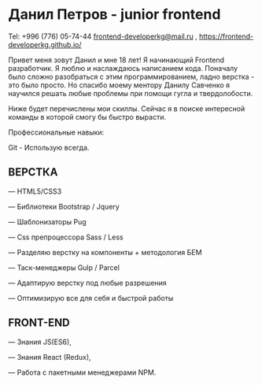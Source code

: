  # Данил Петров - junior frontend

Tel: +996 (776) 05-74-44  frontend-developerkg@mail.ru , https://frontend-developerkg.github.io/


Привет меня зовут Данил и мне 18 лет! Я начинающий Frontend разработчик. Я люблю и наслаждаюсь написанием кода. Поначалу было сложно разобраться с этим программированием, ладно верстка - это было просто. Но спасибо моему ментору Данилу Савченко я научился решать любые проблемы при помощи гугла и твердолобости.

Ниже будет перечислены мои скиллы. Сейчас я в поиске интересной команды в которой смогу бы быстро вырасти.

Профессиональные навыки:

Git - Использую всегда.




## ВЕРСТКА

― HTML5/CSS3

― Библиотеки Bootstrap / Jquery

― Шаблонизаторы Pug

― Css препроцессора Sass / Less

― Разделяю верстку на компоненты + методология БЕМ

― Таск-менеджеры Gulp / Parcel

― Адаптирую верстку под любые разрешения

― Оптимизирую все для себя и быстрой работы




## FRONT-END

― Знания JS(ES6),

― Знания React (Redux),

― Работа с пакетными менеджерами NPM.
